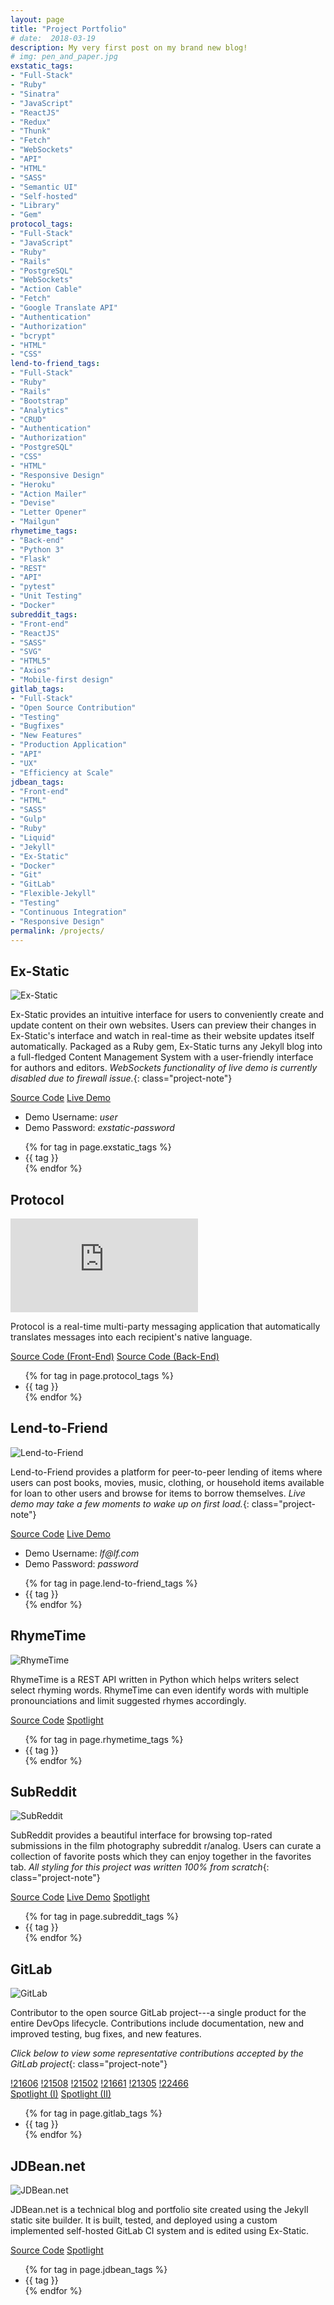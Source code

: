 ```yaml
---
layout: page
title: "Project Portfolio"
# date:  2018-03-19
description: My very first post on my brand new blog!
# img: pen_and_paper.jpg
exstatic_tags:
- "Full-Stack"
- "Ruby"
- "Sinatra"
- "JavaScript"
- "ReactJS"
- "Redux"
- "Thunk"
- "Fetch"
- "WebSockets"
- "API"
- "HTML"
- "SASS"
- "Semantic UI"
- "Self-hosted"
- "Library"
- "Gem"
protocol_tags:
- "Full-Stack"
- "JavaScript"
- "Ruby"
- "Rails"
- "PostgreSQL"
- "WebSockets"
- "Action Cable"
- "Fetch"
- "Google Translate API"
- "Authentication"
- "Authorization"
- "bcrypt"
- "HTML"
- "CSS"
lend-to-friend_tags:
- "Full-Stack"
- "Ruby"
- "Rails"
- "Bootstrap"
- "Analytics"
- "CRUD"
- "Authentication"
- "Authorization"
- "PostgreSQL"
- "CSS"
- "HTML"
- "Responsive Design"
- "Heroku"
- "Action Mailer"
- "Devise"
- "Letter Opener"
- "Mailgun"
rhymetime_tags:
- "Back-end"
- "Python 3"
- "Flask"
- "REST"
- "API"
- "pytest"
- "Unit Testing"
- "Docker"
subreddit_tags:
- "Front-end"
- "ReactJS"
- "SASS"
- "SVG"
- "HTML5"
- "Axios"
- "Mobile-first design"
gitlab_tags:
- "Full-Stack"
- "Open Source Contribution"
- "Testing"
- "Bugfixes"
- "New Features"
- "Production Application"
- "API"
- "UX"
- "Efficiency at Scale"
jdbean_tags:
- "Front-end"
- "HTML"
- "SASS"
- "Gulp"
- "Ruby"
- "Liquid"
- "Jekyll"
- "Ex-Static"
- "Docker"
- "Git"
- "GitLab"
- "Flexible-Jekyll"
- "Testing"
- "Continuous Integration"
- "Responsive Design"
permalink: /projects/
---
```



## Ex-Static

![Ex-Static](/assets/img/Ex-Static.png)

Ex-Static provides an intuitive interface for users to conveniently create and update content on their own websites. Users can preview their changes in Ex-Static's interface and watch in real-time as their website updates itself automatically. Packaged as a Ruby gem, Ex-Static turns any Jekyll blog into a full-fledged Content Management System with a user-friendly interface for authors and editors.
*WebSockets functionality of live demo is currently disabled due to firewall issue.*{: class="project-note"}

<div class="project-container">
  <div class="project-share">
    <a href="https://github.com/jdbean/Ex-Static" title="Source Code"  target="_blank"><i class="fa fa-git" aria-hidden="true"></i> Source Code</a>
    <a href="https://office.johannabearman.duckdns.org" title="Live Demo"  target="_blank"><i class="fa fa-desktop" aria-hidden="true"></i> Live Demo</a>
    <ul class="credentials">
      <li>Demo Username: <em>user</em></li>
      <li>Demo Password: <em>exstatic-password</em></li>
    </ul>
  </div>
  <div class="project-tag">
    <ul class="tags">
      {% for tag in page.exstatic_tags %}
        <li class="tag">
          {{ tag }}
        </li>
      {% endfor %}
    </ul>
  </div>
</div>

## Protocol

<div class="video-container">
  <iframe src="https://www.youtube.com/embed/vMI0HT0UjEM" frameborder="0" allowfullscreen></iframe>
</div>

Protocol is a real-time multi-party messaging application that automatically translates messages into each recipient's native language.

<div class="project-container">
  <div class="project-share">
    <a href="https://github.com/jdbean/protocol-frontend" title="Front-End Source Code"  target="_blank"><i class="fa fa-git" aria-hidden="true"></i> Source Code (Front-End)</a>
    <a href="https://github.com/jdbean/protocol-backend" title="Back-End Source Code"  target="_blank"><i class="fa fa-git" aria-hidden="true"></i> Source Code (Back-End)</a>
  </div>
  <div class="project-tag">
    <ul class="tags">
      {% for tag in page.protocol_tags %}
        <li class="tag">
          {{ tag }}
        </li>
      {% endfor %}
    </ul>
  </div>
</div>

## Lend-to-Friend

![Lend-to-Friend](/assets/img/Lend-to-Friend.png)

Lend-to-Friend provides a platform for peer-to-peer lending of items where users can post books, movies, music, clothing, or household items available for loan to other users and browse for items to borrow themselves.
*Live demo may take a few moments to wake up on first load.*{: class="project-note"}

<div class="project-container">
  <div class="project-share">
    <a href="https://github.com/jdbean/lend-to-friend" title="Source Code"  target="_blank"><i class="fa fa-git" aria-hidden="true"></i> Source Code</a>
    <a href="https://pacific-earth-11787.herokuapp.com" title="Live Demo"  target="_blank"><i class="fa fa-desktop" aria-hidden="true"></i> Live Demo</a>
    <ul class="credentials">
      <li>Demo Username: <em>lf@lf.com</em></li>
      <li>Demo Password: <em>password</em></li>
    </ul>
  </div>
  <div class="project-tag">
    <ul class="tags">
      {% for tag in page.lend-to-friend_tags %}
        <li class="tag">
          {{ tag }}
        </li>
      {% endfor %}
    </ul>
  </div>
</div>

## RhymeTime

![RhymeTime](/assets/img/RhymeTime_REST.png)

RhymeTime is a REST API written in Python which helps writers select select rhyming words.
RhymeTime can even identify words with multiple pronounciations and limit suggested rhymes accordingly.

<div class="project-container">
  <div class="project-share">
    <a href="https://github.com/jdbean/rhymetime" title="Source Code"  target="_blank"><i class="fa fa-git" aria-hidden="true"></i> Source Code</a>
    <a href="/rhymetime/" title="Spotlight"  target="_blank"><i class="fa fa-search" aria-hidden="true"></i> Spotlight</a>
  </div>
  <div class="project-tag">
    <ul class="tags">
      {% for tag in page.rhymetime_tags %}
        <li class="tag">
          {{ tag }}
        </li>
      {% endfor %}
    </ul>
  </div>
</div>

## SubReddit

![SubReddit](/assets/img/subreddit_boxed.gif)

SubReddit provides a beautiful interface for browsing top-rated submissions in the film photography subreddit r/analog. Users can curate a collection of favorite posts which they can enjoy together in the favorites tab.
*All styling for this project was written 100% from scratch*{: class="project-note"}
<div class="project-container">
  <div class="project-share">
    <a href="https://github.com/jdbean/subreddit" title="Source Code"  target="_blank"><i class="fa fa-git" aria-hidden="true"></i> Source Code</a>
    <a href="https://jdbean.github.io/subreddit" title="Live Demo"  target="_blank"><i class="fa fa-desktop" aria-hidden="true"></i> Live Demo</a>
    <a href="/subreddit/" title="Spotlight"  target="_blank"><i class="fa fa-search" aria-hidden="true"></i> Spotlight</a>
  </div>
  <div class="project-tag">
    <ul class="tags">
      {% for tag in page.subreddit_tags %}
        <li class="tag">
          {{ tag }}
        </li>
      {% endfor %}
    </ul>
  </div>
</div>

## GitLab

![GitLab](/assets/img/wm.svg)

Contributor to the open source GitLab project---a single product for the entire DevOps lifecycle. Contributions include documentation, new and improved testing, bug fixes, and new features.

*Click below to view some representative contributions accepted by the GitLab project*{: class="project-note"}

<div class="project-container">
  <div class="project-share">
    <a href="https://gitlab.com/gitlab-org/gitlab-ce/merge_requests/21606" title="Merge Request 21606"  target="_blank"><i class="fa fa-gitlab" aria-hidden="true"></i> !21606</a>
    <a href="https://gitlab.com/gitlab-org/gitlab-ce/merge_requests/21508" title="Merge Request 21508"  target="_blank"><i class="fa fa-gitlab" aria-hidden="true"></i> !21508</a>
    <a href="https://gitlab.com/gitlab-org/gitlab-ce/merge_requests/21502" title="Merge Request 21502"  target="_blank"><i class="fa fa-gitlab" aria-hidden="true"></i> !21502</a>
    <a href="https://gitlab.com/gitlab-org/gitlab-ce/merge_requests/21661" title="Merge Request 21661"  target="_blank"><i class="fa fa-gitlab" aria-hidden="true"></i> !21661</a>
    <a href="https://gitlab.com/gitlab-org/gitlab-ce/merge_requests/21305" title="Merge Request 21305"  target="_blank"><i class="fa fa-gitlab" aria-hidden="true"></i> !21305</a>
    <a href="https://gitlab.com/gitlab-org/gitlab-ce/merge_requests/22466" title="Merge Request 22466"  target="_blank"><i class="fa fa-gitlab" aria-hidden="true"></i> !22466</a>
    <br/>
    <a href="/first-foss-contribution/" title="Spotlight (Part I)"  target="_blank"><i class="fa fa-search" aria-hidden="true"></i> Spotlight (I)</a>
    <a href="/first-foss-contribution-ptii/" title="Spotlight (Part II)"  target="_blank"><i class="fa fa-search" aria-hidden="true"></i> Spotlight (II)</a>
  </div>
  <div class="project-tag">
    <ul class="tags">
      {% for tag in page.gitlab_tags %}
        <li class="tag">
          {{ tag }}
        </li>
      {% endfor %}
    </ul>
  </div>
</div>


## JDBean.net

![JDBean.net](/assets/img/jdbean-net.png)

JDBean.net is a technical blog and portfolio site created using the Jekyll static site builder. It is built, tested, and deployed using a custom implemented self-hosted GitLab CI system and is edited using Ex-Static.

<div class="project-container">
  <div class="project-share">
    <a href="https://gitlab.com/jdbean/blog-mirror" title="Source Code"  target="_blank"><i class="fa fa-git" aria-hidden="true"></i> Source Code</a>
    <a href="/blogging-workflow/" title="Spotlight"  target="_blank"><i class="fa fa-search" aria-hidden="true"></i> Spotlight</a>
  </div>
  <div class="project-tag">
    <ul class="tags">
      {% for tag in page.jdbean_tags %}
        <li class="tag">
          {{ tag }}
        </li>
      {% endfor %}
    </ul>
  </div>
</div>
